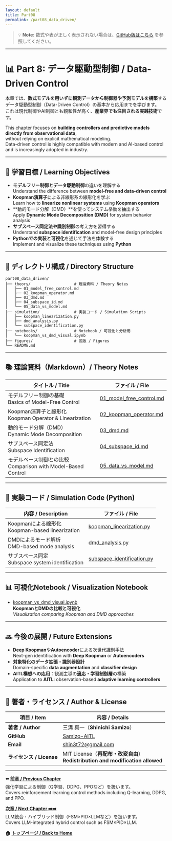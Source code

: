 ```yaml
---
layout: default
title: Part08
permalink: /part08_data_driven/
---
```


> 💡 **Note:** 数式や表が正しく表示されない場合は、[GitHub版はこちら](https://github.com/Samizo-AITL/EduController/blob/main/part08_data_driven/README.md) を参照してください。

---

# 📊 Part 8: データ駆動型制御 / Data-Driven Control

本章では、**数式モデルを用いずに観測データから制御器や予測モデルを構築**する  
データ駆動型制御（Data-Driven Control）の基本から応用までを学びます。  
これは現代制御やAI制御とも親和性が高く、**産業界でも注目される実践技術**です。

This chapter focuses on **building controllers and predictive models directly from observational data**,  
without relying on explicit mathematical modeling.  
Data-driven control is highly compatible with modern and AI-based control and is increasingly adopted in industry.

---

## 🎯 **学習目標 / Learning Objectives**

- **モデルフリー制御とデータ駆動制御**の違いを理解する  
  Understand the difference between **model-free and data-driven control**  
- **Koopman演算子**による非線形系の線形化を学ぶ  
  Learn how to **linearize nonlinear systems** using **Koopman operators**  
- **動的モード分解（DMD）**を使ってシステム挙動を抽出する  
  Apply **Dynamic Mode Decomposition (DMD)** for system behavior analysis  
- **サブスペース同定法や識別制御**の考え方を習得する  
  Understand **subspace identification** and model-free design principles  
- **Pythonでの実装と可視化**を通じて手法を体験する  
  Implement and visualize these techniques using **Python**

---

## 📁 **ディレクトリ構成 / Directory Structure**

```plaintext
part08_data_driven/
├── theory/                   # 理論資料 / Theory Notes
│   ├── 01_model_free_control.md
│   ├── 02_koopman_operator.md
│   ├── 03_dmd.md
│   ├── 04_subspace_id.md
│   └── 05_data_vs_model.md
├── simulation/               # 実装コード / Simulation Scripts
│   ├── koopman_linearization.py
│   ├── dmd_analysis.py
│   └── subspace_identification.py
├── notebooks/                # Notebook / 可視化と分析用
│   └── koopman_vs_dmd_visual.ipynb
├── figures/                  # 図版 / Figures
└── README.md
```

---

## 📚 **理論資料（Markdown）/ Theory Notes**

| **タイトル / Title** | **ファイル / File** |
|------------------------|----------------------|
| モデルフリー制御の基礎<br>Basics of Model-Free Control | [01_model_free_control.md](https://samizo-aitl.github.io/EduController/part08_data_driven/theory/01_model_free_control/) |
| Koopman演算子と線形化<br>Koopman Operator & Linearization | [02_koopman_operator.md](https://samizo-aitl.github.io/EduController/part08_data_driven/theory/02_koopman_operator/) |
| 動的モード分解（DMD）<br>Dynamic Mode Decomposition | [03_dmd.md](https://samizo-aitl.github.io/EduController/part08_data_driven/theory/03_dmd/) |
| サブスペース同定法<br>Subspace Identification | [04_subspace_id.md](https://samizo-aitl.github.io/EduController/part08_data_driven/theory/04_subspace_id/) |
| モデルベース制御との比較<br>Comparison with Model-Based Control | [05_data_vs_model.md](https://samizo-aitl.github.io/EduController/part08_data_driven/theory/05_data_vs_model/) |

---

## 🧪 **実験コード / Simulation Code (Python)**

| **内容 / Description** | **ファイル / File** |
|------------------------|----------------------|
| Koopmanによる線形化<br>Koopman-based linearization | [koopman_linearization.py](https://samizo-aitl.github.io/EduController/part08_data_driven/simulation/koopman_linearization.py) |
| DMDによるモード解析<br>DMD-based mode analysis | [dmd_analysis.py](https://samizo-aitl.github.io/EduController/part08_data_driven/simulation/dmd_analysis.py) |
| サブスペース同定<br>Subspace system identification | [subspace_identification.py](https://samizo-aitl.github.io/EduController/part08_data_driven/simulation/subspace_identification.py) |

---

## 📊 **可視化Notebook / Visualization Notebook**

- [koopman_vs_dmd_visual.ipynb](https://samizo-aitl.github.io/EduController/part08_data_driven/notebooks/koopman_vs_dmd_visual.ipynb)  
  **KoopmanとDMDの比較と可視化**  
  *Visualization comparing Koopman and DMD approaches*

---

## 🔜 **今後の展開 / Future Extensions**

- **Deep Koopman**や**Autoencoder**による次世代識別手法  
  Next-gen identification with **Deep Koopman** or **Autoencoders**  
- **対象特化のデータ拡張・識別器設計**  
  Domain-specific **data augmentation** and **classifier design**  
- **AITL構想への応用**：観測主導の**適応・学習制御層**の構築  
  Application to **AITL**: observation-based **adaptive learning controllers**

---

## 👤 **著者・ライセンス / Author & License**

| **項目 / Item** | **内容 / Details** |
|------------------|---------------------|
| **著者 / Author** | 三溝 真一（**Shinichi Samizo**） |
| **GitHub** | [Samizo-AITL](https://github.com/Samizo-AITL) |
| **Email** | [shin3t72@gmail.com](mailto:shin3t72@gmail.com) |
| **ライセンス / License** | MIT License（**再配布・改変自由**）<br>**Redistribution and modification allowed** |

---

**⬅️ [前章 / Previous Chapter](https://samizo-aitl.github.io/EduController/part07_rl_control/)**  
強化学習による制御（Q学習、DDPG、PPOなど）を扱います。  
Covers reinforcement learning control methods including Q-learning, DDPG, and PPO.

**[次章 / Next Chapter ➡️➡️](https://samizo-aitl.github.io/EduController/part09_llm_hybrid/)**  
LLM統合・ハイブリッド制御（FSM×PID×LLMなど）を扱います。  
Covers LLM-integrated hybrid control such as FSM×PID×LLM.

**🏠 [トップページ / Back to Home](https://samizo-aitl.github.io/EduController/)**
